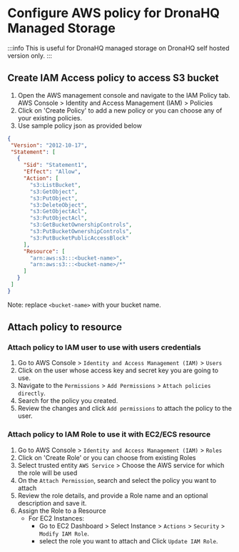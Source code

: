 # Configure AWS policy for DronaHQ Managed Storage
:::info
This is useful for DronaHQ managed storage on DronaHQ self hosted version only.
:::

## Create IAM Access policy to access S3 bucket
 1. Open the AWS management console and navigate to the IAM Policy tab.
AWS Console > Identity and Access Management (IAM) > Policies
 2. Click on 'Create Policy' to add a new policy or you can choose any of your existing policies.
 3. Use sample policy json as provided below
 ```json
 {
  "Version": "2012-10-17",
  "Statement": [
    {
      "Sid": "Statement1",
      "Effect": "Allow",
      "Action": [
        "s3:ListBucket",
        "s3:GetObject",
        "s3:PutObject",
        "s3:DeleteObject",
        "s3:GetObjectAcl",
        "s3:PutObjectAcl",
        "s3:GetBucketOwnershipControls",
        "s3:PutBucketOwnershipControls",
        "s3:PutBucketPublicAccessBlock"
      ],
      "Resource": [
        "arn:aws:s3:::<bucket-name>",
        "arn:aws:s3:::<bucket-name>/*"
      ]
    }
  ]
}

 ```

Note: replace `<bucket-name>` with your bucket name.

## Attach policy to resource

### Attach policy to IAM user to use with users credentials
1. Go to AWS Console > `Identity and Access Management (IAM)` > `Users`
2. Click on the user whose access key and secret key you are going to use.
3. Navigate to the `Permissions` > `Add Permissions` > `Attach policies directly`.
4. Search for the policy you created.
5. Review the changes and click `Add permissions` to attach the policy to the user.

### Attach policy to IAM Role to use it with EC2/ECS resource
1. Go to AWS Console > `Identity and Access Management (IAM)` > `Roles`
2. Click on 'Create Role' or you can choose from existing Roles
3. Select trusted entity `AWS Service` > Choose the AWS service for which the role will be used
4. On the `Attach Permission`, search and select the policy you want to attach
5. Review the role details, and provide a Role name and an optional description and save it.
6. Assign the Role to a Resource
    - For EC2 Instances:
        - Go to EC2 Dashboard > Select Instance > `Actions` > `Security` > `Modify IAM Role`.
        - select the role you want to attach and Click `Update IAM Role`.

